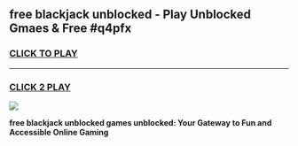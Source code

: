 
## free blackjack unblocked - Play Unblocked Gmaes & Free #q4pfx
<h3>
<a href="https://news.freeplayer.one?title=free_blackjack_unblocked&ref=24F">CLICK TO PLAY</a></h3>
<hr>

<h3>
<a href="https://news.freeplayer.one?title=free_blackjack_unblocked&ref=24F">CLICK 2 PLAY</a>
  
</h3>

<a href="https://news.freeplayer.one?title=free_blackjack_unblocked&ref=24F/"><img src="https://clearcache.store/games.png"></a>


**free blackjack unblocked games unblocked: Your Gateway to Fun and Accessible Online Gaming**
